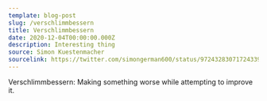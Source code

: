 ```yaml
---
template: blog-post
slug: /verschlimmbessern
title: Verschlimmbessern
date: 2020-12-04T00:00:00.000Z
description: Interesting thing
source: Simon Kuestenmacher
sourcelink: https://twitter.com/simongerman600/status/972432830717243392
---
```


Verschlimmbessern: Making something worse while attempting to improve it.

